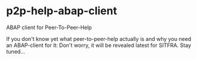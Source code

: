 # p2p-help-abap-client
ABAP client for Peer-To-Peer-Help

If you don't know yet what peer-to-peer-help actually is and why you need an ABAP-client for it: Don't worry, it will be revealed latest for SITFRA.
Stay tuned...
